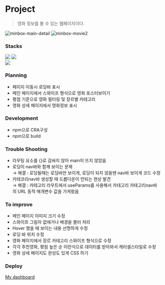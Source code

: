 # Project

> 영화 정보를 볼 수 있는 웹페이지이다.

![minbox-main-detail](https://github.com/seongm2n/react-movie/assets/62044613/9f38fc68-64d3-4f57-9bd9-0fdeb7ab0a25)
![minbox-movie2](https://github.com/seongm2n/react-movie/assets/62044613/6d7c074a-bb82-41ab-8c45-99591ae6efb7)

### Stacks

<p>
<img src="https://img.shields.io/badge/Code-React-informational?style=flat&logo=react&color=61DAFB">
<img src="https://img.shields.io/badge/Style-Styled--Components-informational?style=flat&logo=styled-components&color=CC6699">
<br>

<img src="https://img.shields.io/badge/Tool-Visual Studio Code-informational?style=flat&logo=visualstudiocode&color=007ACC">
</p>

### Planning

- 페이지 이동시 로딩바 표시
- 메인 페이지에서 스와이프 형식으로 영화 포스터보이기
- 평점 기준으로 영화 필터링 및 장르별 카테고리
- 영화 상세 페이지에서 영화정보 표시

### Development

- npm으로 CRA구성
- npm으로 build

### Trouble Shooting

- 라우팅 요소를 {}로 감싸지 않아 main이 뜨지 않았음
- 로딩이 nav바와 함께 보이는 문제  
   → 해결 : 로딩될때는 로딩바만 보이게, 로딩이 되지 않을땐 nav바 보이게 코드 수정
- 카테코리nav바 생성할 때 드롭다운이 안되는 현상 발견  
   → 해결 : 카테고리 라우트에서 useParams를 사용해서 카테고리 카테고리nav바의 URL 동적 매개변수 값을 가져왔음

### To improve

- 메인 페이지 이미지 크기 수정
- 스와이프 그림자 없애거나 배경을 블러 처리
- Hover 했을 때 보이는 내용 선명하게 수정
- 로딩 바 위치 수정
- 영화 페이지에서 장르 카테고리 스와이프 형식으로 수정
- 각각 추천영화, 평점 높은 순 이런식으로 데이터를 받아와서 캐러셀스타일로 수정
- 영화 상세 페이지도 완성도 있게 CSS 하기

### Deploy

[My dashboard](https://seongm2n.github.io/react-movie)
